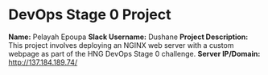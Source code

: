# DevOps Stage 0 Project

**Name:** Pelayah Epoupa
**Slack Username:** Dushane
**Project Description:** This project involves deploying an NGINX web server with a custom webpage as part of the HNG DevOps Stage 0 challenge.
**Server IP/Domain:** http://137.184.189.74/